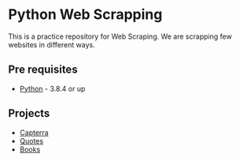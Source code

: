 # Python Web Scrapping

This is a practice repository for Web Scraping. We are scrapping few websites in different ways.

## Pre requisites

 * [Python](https://www.python.org/downloads/) - 3.8.4 or up


## Projects

- [Capterra](https://github.com/amssdias/python-web-scrapping/tree/master/Capterra)
- [Quotes](https://github.com/amssdias/python-web-scrapping/tree/master/Scrape%20Quotes)
- [Books](https://github.com/amssdias/python-web-scrapping/tree/master/scraping_books_bs4)